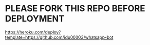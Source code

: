 # PLEASE FORK THIS REPO BEFORE DEPLOYMENT 





https://heroku.com/deploy?template=https://github.com/idu00003/whatsapp-bot

